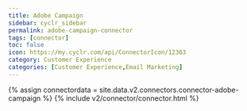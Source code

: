 ```yaml
---
title: Adobe Campaign
sidebar: cyclr_sidebar
permalink: adobe-campaign-connector
tags: [connector]
toc: false
icon: https://my.cyclr.com/api/ConnectorIcon/12363
category: Customer Experience
categories: [Customer Experience,Email Marketing]
---
```

{% assign connectordata = site.data.v2.connectors.connector-adobe-campaign %}
{% include v2/connector/connector.html %}	